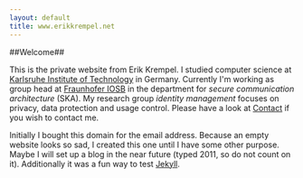 ```yaml
---
layout: default
title: www.erikkrempel.net
---
```


##Welcome##

This is the private website from Erik Krempel. I studied computer science at [Karlsruhe Institute of Technology](http://www.kit.edu) in Germany. Currently I'm working as group head at [Fraunhofer IOSB](http://www.iosb.fraunhofer.de/servlet/is/11/) in the department for *secure communication architecture* (SKA). My research group *identity management* focuses on privacy, data protection and usage control. Please have a look at [Contact](contact/index.html) if you wish to contact me.

Initially I bought this domain for the email address. Because an empty website looks so sad, I created this one until I have some other purpose. Maybe I will set up a blog in the near future (typed 2011, so do not count on it). Additionally it was a fun way to test [Jekyll](jekyll/index.html).
